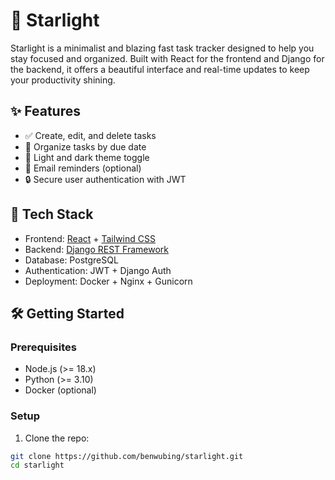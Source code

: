 # 🌟 Starlight

Starlight is a minimalist and blazing fast task tracker designed to help you stay focused and organized. Built with React for the frontend and Django for the backend, it offers a beautiful interface and real-time updates to keep your productivity shining.

## ✨ Features

- ✅ Create, edit, and delete tasks
- 📅 Organize tasks by due date
- 🌈 Light and dark theme toggle
- 🔔 Email reminders (optional)
- 🔒 Secure user authentication with JWT

## 🚀 Tech Stack

- Frontend: [React](https://reactjs.org/) + [Tailwind CSS](https://tailwindcss.com/)
- Backend: [Django REST Framework](https://www.django-rest-framework.org/)
- Database: PostgreSQL
- Authentication: JWT + Django Auth
- Deployment: Docker + Nginx + Gunicorn

## 🛠️ Getting Started

### Prerequisites

- Node.js (>= 18.x)
- Python (>= 3.10)
- Docker (optional)

### Setup

1. Clone the repo:

```bash
git clone https://github.com/benwubing/starlight.git
cd starlight
```
